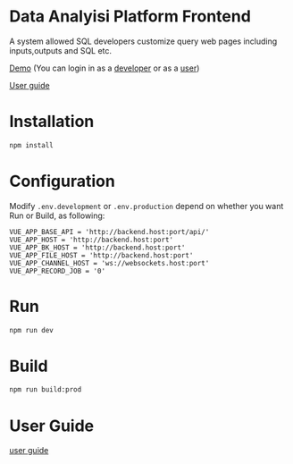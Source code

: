Data Analyisi Platform Frontend
==============================
A system allowed SQL developers customize query web pages including inputs,outputs and SQL etc.

[Demo](http://129.211.26.73:8080) (You can login in as a [developer](http://129.211.26.73:8080/login?password=deve%401234%21&username=deve1) or as a [user](http://129.211.26.73:8080/login?password=12345678%21&username=user1)) 

[User guide](/docs/user_guide.md) 

Installation
============
```bash
npm install 
```



Configuration
=============
Modify `.env.development` or `.env.production` depend on whether you want Run or Build, as following: 
```
VUE_APP_BASE_API = 'http://backend.host:port/api/'
VUE_APP_HOST = 'http://backend.host:port'
VUE_APP_BK_HOST = 'http://backend.host:port'
VUE_APP_FILE_HOST = 'http://backend.host:port'
VUE_APP_CHANNEL_HOST = 'ws://websockets.host:port'
VUE_APP_RECORD_JOB = '0'
```

Run
===
```bash
npm run dev
```



Build
=====
```bash
npm run build:prod
```


User Guide
==========
[user guide](/docs/user_guide.md) 
